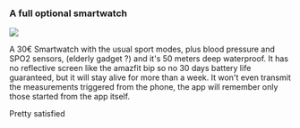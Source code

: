 ### A full optional smartwatch
![](https://images.eprice.it/nobrand/0/lightbox/512/210524512/DAM210524512-3-dbd30d7f-31f7-4f9b-943f-a89a0b0ef815.jpg)

A 30€ Smartwatch with the usual sport modes, plus blood pressure and SPO2 sensors, (elderly gadget ?) and it's 50 meters deep waterproof.
It has no reflective screen like the amazfit bip so no 30 days battery life guaranteed, but it will stay alive for more than a week.
It won't even transmit the measurements triggered from the phone, the app will remember only those started from the app itself.

Pretty satisfied
